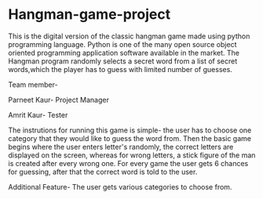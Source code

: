 # Hangman-game-project
This is the digital version of the classic hangman game made using python programming language.
Python is one of the many open source object oriented programming application software available in the market.
The Hangman program randomly selects a secret word from a list of secret words,which the player has to guess with limited number of guesses.

Team member-

Parneet Kaur- Project Manager

Amrit Kaur- Tester

The instrutions for running this game is simple- the user has to choose one category that they would like to guess the word from. Then the basic game begins where the user enters letter's randomly, the correct letters are displayed on the screen, whereas for wrong letters, a stick figure of the man is created after every wrong one.
For every game the user gets 6 chances for guessing, after that the correct word is told to the user.

Additional Feature-
The user gets various categories to choose from.
